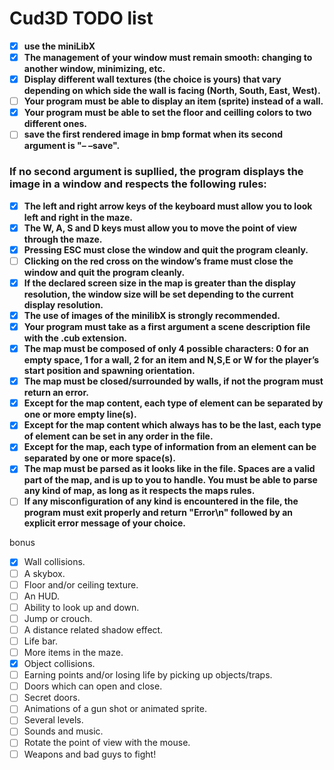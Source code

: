 # Cud3D TODO list 

 - [x] **use the miniLibX**
 - [x] **The management of your window must remain smooth: changing to another window, minimizing, etc.**
 - [x] **Display different wall textures (the choice is yours) that vary depending on which side the wall is facing (North, South, East, West).**
 - [ ] **Your program must be able to display an item (sprite) instead of a wall.**
 - [x] **Your program must be able to set the floor and ceilling colors to two different ones.**
 - [ ] **save the first rendered image in bmp format when its second argument is "– –save".**

### **If no second argument is supllied, the program displays the image in a window and respects the following rules:**
 - [x] **The left and right arrow keys of the keyboard must allow you to look left and right in the maze.**
- [x] **The W, A, S and D keys must allow you to move the point of view through the maze.**
- [x] **Pressing ESC must close the window and quit the program cleanly.**
- [ ] **Clicking on the red cross on the window’s frame must close the window and quit the program cleanly.**
- [x] **If the declared screen size in the map is greater than the display resolution, the window size will be set depending to the current display resolution.**
- [x] **The use of images of the minilibX is strongly recommended.**
- [x] **Your program must take as a first argument a scene description file with the .cub extension.**
- [x] **The map must be composed of only 4 possible characters: 0 for an empty space, 1 for a wall, 2 for an item and N,S,E or W for the player’s start position and spawning orientation.**
- [x] **The map must be closed/surrounded by walls, if not the program must return an error.**
- [x] **Except for the map content, each type of element can be separated by one or more empty line(s).**
- [x] **Except for the map content which always has to be the last, each type of element can be set in any order in the file.**
- [x] **Except for the map, each type of information from an element can be separated by one or more space(s).**
- [x] **The map must be parsed as it looks like in the file. Spaces are a valid part of the map, and is up to you to handle. You must be able to parse any kind of map, as long as it respects the maps rules.**
- [ ] **If any misconfiguration of any kind is encountered in the file, the program
must exit properly and return "Error\n" followed by an explicit error message
of your choice.**

bonus

- [x] Wall collisions.
- [ ] A skybox.
- [ ] Floor and/or ceiling texture.
- [ ] An HUD.
- [ ] Ability to look up and down.
- [ ] Jump or crouch.
- [ ] A distance related shadow effect.
- [ ] Life bar.
- [ ] More items in the maze.
- [x] Object collisions.
- [ ] Earning points and/or losing life by picking up objects/traps.
- [ ] Doors which can open and close.
- [ ] Secret doors.
- [ ] Animations of a gun shot or animated sprite.
- [ ] Several levels.
- [ ] Sounds and music.
- [ ] Rotate the point of view with the mouse.
- [ ] Weapons and bad guys to fight!
